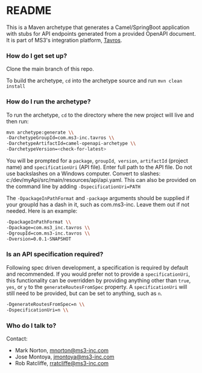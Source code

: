 # README #

This is a Maven archetype that generates a Camel/SpringBoot application with stubs for API endpoints generated from a provided OpenAPI document.
It is part of MS3's integration platform, [Tavros](https://github.com/MS3Inc/tavros).

### How do I get set up? ###

Clone the main branch of this repo. 

To build the archetype, `cd` into the archetype source and run `mvn clean install`

### How do I run the archetype? ###

To run the archetype, `cd` to the directory where the new project will live and then run:

```bash
mvn archetype:generate \\  
-DarchetypeGroupId=com.ms3-inc.tavros \\  
-DarchetypeArtifactId=camel-openapi-archetype \\  
-DarchetypeVersion=<check-for-latest>
````

You will be prompted for a `package`, `groupId`,` version`, `artifactId` (project name) and `specificationUri` (API file).  Enter full path to the API file.  Do not use backslashes on a Windows computer. Convert to slashes:  c:/dev/myApi/src/main/resources/api/api.yaml.  This can also be provided on the command line by adding `-DspecificationUri=PATH`

The `-DpackageInPathFormat` and `-package` arguments should be supplied if your groupId has a dash in it, such as com.ms3-inc.  Leave them out if not needed. Here is an example:
```bash
-DpackageInPathFormat \\  
-Dpackage=com.ms3_inc.tavros \\  
-DgroupId=com.ms3-inc.tavros \\  
-Dversion=0.0.1-SNAPSHOT
```

### Is an API specification required? ###

Following spec driven development, a specification is required by default and recommended. If you would prefer not to provide a `specificationUri`, this functionality can be overridden by providing anything other than `true`, `yes`, or `y` to the  `generateRoutesFromSpec` property. A `specificationUri` will still need to be provided, but can be set to anything, such as `n`.
```bash
-DgenerateRoutesFromSpec=n \\
-DspecificationUri=n \\
```

### Who do I talk to? ###

Contact:

* Mark Norton, mnorton@ms3-inc.com
* Jose Montoya, jmontoya@ms3-inc.com
* Rob Ratcliffe, rratcliffe@ms3-inc.com